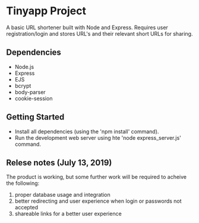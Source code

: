 # Tinyapp Project

A basic URL shortener built with Node and Express. Requires user registration/login and stores URL's and their relevant short URLs for sharing.

## Dependencies

- Node.js
- Express
- EJS
- bcrypt
- body-parser
- cookie-session

## Getting Started

- Install all dependencies (using the 'npm install' command).
- Run the development web server using hte 'node express_server.js' command.

## Relese notes (July 13, 2019)
The product is working, but some further work will be required to acheive the following:

1) proper database usage and integration
2) better redirecting and user experience when login or passwords not accepted
3) shareable links for a better user experience
